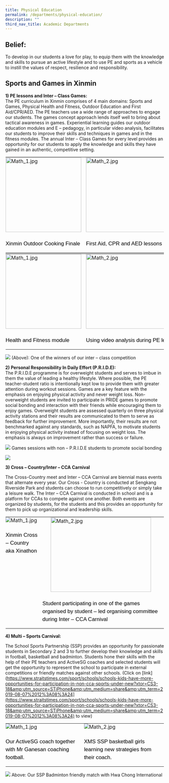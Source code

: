 ```yaml
---
title: Physical Education
permalink: /departments/physical-education/
description: ""
third_nav_title: Academic Departments
---
```

Belief:
-------
To develop in our students a love for play, to equip them with the knowledge and skills to pursue an active lifestyle and to use PE and sports as a vehicle to instill the values of respect, resilience and responsibility.

Sports and Games in Xinmin
-------

  

**1)  PE lessons and Inter – Class Games:**<br>
The PE curriculum in Xinmin comprises of 4 main domains: Sports and Games, Physical Health and Fitness, Outdoor Education and First Aid/CPR/AED.  The PE teachers use a wide range of approaches to engage our students. The games concept approach lends itself well to bring about tactical awareness in games. Experiential learning guides our outdoor education modules and E – pedagogy, in particular video analysis, facilitates our students to improve their skills and techniques in games and in the fitness modules. The annual Inter – Class Games for every level provides an opportunity for our students to apply the knowledge and skills they have gained in an authentic, competitive setting. 
<table style="margin: auto;
    outline: 0px;
    padding: 0px;
    border-collapse: collapse;
    clear: both;
    border: 1px solid transparent;
    table-layout: fixed;" class="ive_eobj_center ives_tab_kosong">
  <tbody style="margin: 0px; outline: 0px; padding: 0px">
    <tr style="margin: 0px; outline: 0px; padding: 0px">
      <td style="margin: 0px;
          outline: 0px;
          padding: 0px 15px 15px 0px;
          vertical-align: top;">
        <img style="margin: auto;
            outline: 0px;
            padding: 0px;
            border: none;
            max-width: 100%;
            clear: both;
            display: block;
            width: 240px;
            height: 236px;" class="ive_eobj_center" alt="Math_1.jpg" src="/images/Physical_Education/Department_programmes/physical_education_1a.jpg">
        <div style="margin: 0px;
            outline: 0px;
            padding: 0px;
            line-height: 24.99px;
            color: rgb(0, 0, 0);
            font-family: Helvetica, sans-serif;
            font-size: 17px;
            font-weight: 400;
            text-align: left;">
          <br>
          Xinmin Outdoor Cooking Finale
        </div>
      </td>
      <td style="margin: 0px;
          outline: 0px;
          padding: 0px 15px 15px 0px;
          vertical-align: top;">
        <img style="margin: auto;
            outline: 0px;
            padding: 0px;
            border: none;
            max-width: 100%;
            clear: both;
            display: block;
            width: 318px;
            height: 236px;" class="ive_eobj_center" alt="Math_2.jpg" width="100%" src="/images/Physical_Education/Department_programmes/physical_education_1b.jpg">
        <div style="margin: 0px;
            outline: 0px;
            padding: 0px;
            line-height: 24.99px;
            color: rgb(0, 0, 0);
            font-family: Helvetica, sans-serif;
            font-size: 17px;
            font-weight: 400;
            text-align: left;">
          <br>
          First Aid, CPR and AED lessons
        </div>
      </td>
    </tr>
  </tbody>
</table>

<table style="margin: auto;
    outline: 0px;
    padding: 0px;
    border-collapse: collapse;
    clear: both;
    border: 1px solid transparent;
    table-layout: fixed;" class="ive_eobj_center ives_tab_kosong">
  <tbody style="margin: 0px; outline: 0px; padding: 0px">
    <tr style="margin: 0px; outline: 0px; padding: 0px">
      <td style="margin: 0px;
          outline: 0px;
          padding: 0px 15px 15px 0px;
          vertical-align: top;">
        <img style="margin: auto;
            outline: 0px;
            padding: 0px;
            border: none;
            max-width: 100%;
            clear: both;
            display: block;
            width: 240px;
            height: 236px;" class="ive_eobj_center" alt="Math_1.jpg" src="/images/Physical_Education/Department_programmes/physical_education_1c.jpg">
        <div style="margin: 0px;
            outline: 0px;
            padding: 0px;
            line-height: 24.99px;
            color: rgb(0, 0, 0);
            font-family: Helvetica, sans-serif;
            font-size: 17px;
            font-weight: 400;
            text-align: left;">
          <br>
          Health and Fitness module
        </div>
      </td>
      <td style="margin: 0px;
          outline: 0px;
          padding: 0px 15px 15px 0px;
          vertical-align: top;">
        <img style="margin: auto;
            outline: 0px;
            padding: 0px;
            border: none;
            max-width: 100%;
            clear: both;
            display: block;
            width: 318px;
            height: 236px;" class="ive_eobj_center" alt="Math_2.jpg" width="100%" src="/images/Physical_Education/Department_programmes/physical_education_1d.jpg">
        <div style="margin: 0px;
            outline: 0px;
            padding: 0px;
            line-height: 24.99px;
            color: rgb(0, 0, 0);
            font-family: Helvetica, sans-serif;
            font-size: 17px;
            font-weight: 400;
            text-align: left;">
          <br>
          Using video analysis during PE lessons
        </div>
      </td>
    </tr>
  </tbody>
</table>

![](/images/Physical_Education/Department_programmes/physical_education_1e.jpg)
 (Above): One of the winners of our inter – class competition

**2)  Personal Responsibility In Daily Effort (P.R.I.D.E):**<br>
The P.R.I.D.E programme is for overweight students and serves to imbue in them the value of leading a healthy lifestyle. Where possible, the PE teacher-student ratio is intentionally kept low to provide them with greater attention during workout sessions. Games are a key feature with the emphasis on enjoying physical activity and never weight loss. Non-overweight students are invited to participate in PRIDE games to promote social bonding and interaction with their friends while encouraging them to enjoy games. Overweight students are assessed quarterly on three physical activity stations and their results are communicated to them to serve as feedback for further improvement. More importantly, their results are not benchmarked against any standards, such as NAPFA, to motivate students in enjoying physical activity instead of focusing on weight loss. The emphasis is always on improvement rather than success or failure.

![](/images/Physical_Education/Department_programmes/physical_education_2b.jpg)
Games sessions with non – P.R.I.D.E students to promote social bonding <br>

![](/images/Physical_Education/Department_programmes/physical_education_2c.jpg)


**3) Cross – Country/Inter – CCA Carnival**

The Cross-Country meet and Inter – CCA Carnival are biennial mass events that alternate every year. Our Cross - Country is conducted at Sengkang Riverside Park and students can choose to run competitively or simply take a leisure walk. The Inter – CCA Carnival is conducted in school and is a platform for CCAs to compete against one another. Both events are organized by students, for the students and this provides an opportunity for them to pick up organizational and leadership skills. 

<table class="ive_eobj_center ives_tab_kosong" style="margin: auto;
    outline: 0px;
    padding: 0px;
    border-collapse: collapse;
    clear: both;
    border: 1px solid transparent;
    table-layout: fixed;">
  <tbody style="margin: 0px; outline: 0px; padding: 0px">
    <tr style="margin: 0px; outline: 0px; padding: 0px">
      <td style="margin: 0px;
          outline: 0px;
          padding: 0px 15px 15px 0px;
          vertical-align: top;">
        <img src="/images/Physical_Education/Department_programmes/physical_education_3a.jpg" alt="Math_1.jpg" class="ive_eobj_center" style="width=">
        <div style="margin: 0px;
            outline: 0px;
            padding: 0px;
            line-height: 24.99px;
            color: rgb(0, 0, 0);
            font-family: Helvetica, sans-serif;
            font-size: 17px;
            font-weight: 400;
            text-align: left;">
          <br>
          Xinmin Cross – Country aka Xinathon
        </div>
      </td>
      <td style="margin: 0px;
          outline: 0px;
          padding: 0px 15px 15px 0px;
          vertical-align: top;">
        <img src="/images/Physical_Education/Department_programmes/physical_education_3b.jpg" width="100%" alt="Math_2.jpg" class="ive_eobj_center" style="margin: auto;
            outline: 0px;
            padding: 0px;
            border: none;
            max-width: 100%;
            clear: both;
            display: block;
            width: 318px;
            height: 236px;">
        <div style="margin: 0px;
            outline: 0px;
            padding: 0px;
            line-height: 24.99px;
            color: rgb(0, 0, 0);
            font-family: Helvetica, sans-serif;
            font-size: 17px;
            font-weight: 400;
            text-align: left;">
          <br>
          Student participating in one of the games organised by student – led organising committee during Inter – CCA Carnival
        </div>
      </td>
    </tr>
  </tbody>
</table>

  

**4) Multi – Sports Carnival:**


The School Sports Partnership (SSP) provides an opportunity for passionate students in Secondary 2 and 3 to further develop their knowledge and skills in football, basketball and badminton. Students hone their skills with the help of their PE teachers and ActiveSG coaches and selected students will get the opportunity to represent the school to participate in external competitions or friendly matches against other schools.  (Click on [link](https://www.straitstimes.com/sport/schools/schools-kids-have-more-opportunities-for-participation-in-non-cca-sports-under-new?xtor=CS3-18&amp;utm_source=STiPhone&amp;utm_medium=share&amp;utm_term=2019-08-07%2012%3A08%3A24](https://www.straitstimes.com/sport/schools/schools-kids-have-more-opportunities-for-participation-in-non-cca-sports-under-new?xtor=CS3-18&amp;utm_source=STiPhone&amp;utm_medium=share&amp;utm_term=2019-08-07%2012%3A08%3A24) to view)


<table class="ive_eobj_center ives_tab_kosong" style="margin: auto;
    outline: 0px;
    padding: 0px;
    border-collapse: collapse;
    clear: both;
    border: 1px solid transparent;
    table-layout: fixed;">
  <tbody style="margin: 0px; outline: 0px; padding: 0px">
    <tr style="margin: 0px; outline: 0px; padding: 0px">
      <td style="margin: 0px;
          outline: 0px;
          padding: 0px 15px 15px 0px;
          vertical-align: top;">
        <img src="/images/Physical_Education/Department_programmes/physical_education_4.jpg" alt="Math_1.jpg" class="ive_eobj_center" style="width=">
        <div style="margin: 0px;
            outline: 0px;
            padding: 0px;
            line-height: 24.99px;
            color: rgb(0, 0, 0);
            font-family: Helvetica, sans-serif;
            font-size: 17px;
            font-weight: 400;
            text-align: left;">
          <br>
          Our ActiveSG coach together with Mr Ganesan coaching football.
        </div>
      </td>
      <td style="margin: 0px;
          outline: 0px;
          padding: 0px 15px 15px 0px;
          vertical-align: top;">
        <img src="/images/Physical_Education/Department_programmes/physical_education_5.jpg" alt="Math_2.jpg" class="ive_eobj_center" style="margin: auto;
            outline: 0px;
            padding: 0px;
            border: none;
            max-width: 100%;
            clear: both;
            display: block;">
        <div style="margin: 0px;
            outline: 0px;
            padding: 0px;
            line-height: 24.99px;
            color: rgb(0, 0, 0);
            font-family: Helvetica, sans-serif;
            font-size: 17px;
            font-weight: 400;
            text-align: left;">
          <br>
          XMS SSP basketball girls learning new strategies from their coach.
        </div>
      </td>
    </tr>
  </tbody>
</table>

![](/images/Physical_Education/Department_programmes/physical_education_6.jpg)
Above: Our SSP Badminton friendly match with Hwa Chong International